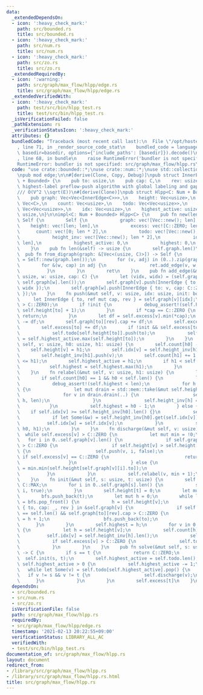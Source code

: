 ```yaml
---
data:
  _extendedDependsOn:
  - icon: ':heavy_check_mark:'
    path: src/bounded.rs
    title: src/bounded.rs
  - icon: ':heavy_check_mark:'
    path: src/num.rs
    title: src/num.rs
  - icon: ':heavy_check_mark:'
    path: src/zo.rs
    title: src/zo.rs
  _extendedRequiredBy:
  - icon: ':warning:'
    path: src/graph/max_flow/hlpp/edge.rs
    title: src/graph/max_flow/hlpp/edge.rs
  _extendedVerifiedWith:
  - icon: ':heavy_check_mark:'
    path: test/src/bin/hlpp_test.rs
    title: test/src/bin/hlpp_test.rs
  _isVerificationFailed: false
  _pathExtension: rs
  _verificationStatusIcon: ':heavy_check_mark:'
  attributes: {}
  bundledCode: "Traceback (most recent call last):\n  File \"/opt/hostedtoolcache/Python/3.9.1/x64/lib/python3.9/site-packages/onlinejudge_verify/documentation/build.py\"\
    , line 71, in _render_source_code_stat\n    bundled_code = language.bundle(stat.path,\
    \ basedir=basedir, options={'include_paths': [basedir]}).decode()\n  File \"/opt/hostedtoolcache/Python/3.9.1/x64/lib/python3.9/site-packages/onlinejudge_verify/languages/user_defined.py\"\
    , line 68, in bundle\n    raise RuntimeError('bundler is not specified: {}'.format(path.as_posix()))\n\
    RuntimeError: bundler is not specified: src/graph/max_flow/hlpp.rs\n"
  code: "use crate::bounded::*;\nuse crate::num::*;\nuse std::collections::VecDeque;\n\
    \npub mod edge;\n\n#[derive(Clone, Copy, Debug)]\npub struct InnerEdge<C: Num\
    \ + Bounded> {\n    pub to: usize,\n    pub cap: C,\n    rev: usize,\n}\n\n///\
    \ highest-label preflow-push algorithm with global labeling and gap relabeling\n\
    /// O(V^2 \\sqrt(E))\n#[derive(Clone)]\npub struct Hlpp<C: Num + Bounded> {\n\
    \    pub graph: Vec<Vec<InnerEdge<C>>>,\n    height: Vec<usize>,\n    excess:\
    \ Vec<C>,\n    count: Vec<usize>,\n    todo: Vec<Vec<usize>>,\n    height_inv:\
    \ Vec<Vec<usize>>,\n    idx: Vec<usize>,\n    highest_active: usize,\n    highest:\
    \ usize,\n}\n\nimpl<C: Num + Bounded> Hlpp<C> {\n    pub fn new(len: usize) ->\
    \ Self {\n        Self {\n            graph: vec![Vec::new(); len],\n        \
    \    height: vec![len; len],\n            excess: vec![C::ZERO; len],\n      \
    \      count: vec![0; len * 2],\n            todo: vec![Vec::new(); len * 2],\n\
    \            height_inv: vec![Vec::new(); len * 2],\n            idx: vec![!0;\
    \ len],\n            highest_active: 0,\n            highest: 0,\n        }\n\
    \    }\n    pub fn len(&self) -> usize {\n        self.graph.len()\n    }\n  \
    \  pub fn from_digraph(graph: &[Vec<(usize, C)>]) -> Self {\n        let mut ret\
    \ = Self::new(graph.len());\n        for (v, adj) in (0..).zip(graph) {\n    \
    \        for &(w, cap) in adj {\n                ret.add_edge(v, w, cap);\n  \
    \          }\n        }\n        ret\n    }\n    pub fn add_edge(&mut self, v:\
    \ usize, w: usize, cap: C) {\n        let (vidx, widx) = (self.graph[v].len(),\
    \ self.graph[w].len());\n        self.graph[v].push(InnerEdge { to: w, cap, rev:\
    \ widx });\n        self.graph[w].push(InnerEdge { to: v, cap: C::ZERO, rev: vidx\
    \ });\n    }\n    fn push(&mut self, v: usize, idx: usize, init: bool) {\n   \
    \     let InnerEdge { to, ref mut cap, rev } = self.graph[v][idx];\n        debug_assert!(self.excess[v]\
    \ > C::ZERO);\n        if !init {\n            debug_assert!(self.height[v] ==\
    \ self.height[to] + 1);\n        }\n        if *cap == C::ZERO {\n           \
    \ return;\n        }\n        let df = self.excess[v].min(*cap);\n        *cap\
    \ -= df;\n        self.graph[to][rev].cap += df;\n        self.excess[v] -= df;\n\
    \        self.excess[to] += df;\n        if !init && self.excess[to] == df {\n\
    \            self.todo[self.height[to]].push(to);\n            self.highest_active\
    \ = self.highest_active.max(self.height[to]);\n        }\n    }\n    fn change_height(&mut\
    \ self, v: usize, h0: usize, h1: usize) {\n        self.count[h0] -= 1;\n    \
    \    self.height[v] = h1;\n        self.idx[v] = self.height_inv[h1].len();\n\
    \        self.height_inv[h1].push(v);\n        self.count[h1] += 1;\n        debug_assert!(self.highest_active\
    \ <= h1);\n        self.highest_active = h1;\n        if h1 < self.len() {\n \
    \           self.highest = self.highest.max(h1);\n        }\n        self.todo[h1].push(v);\n\
    \    }\n    fn relabel(&mut self, v: usize, h1: usize) {\n        let h0 = self.height[v];\n\
    \        if self.count[h0] == 1 && h0 < self.len() {\n            let len = self.len();\n\
    \            debug_assert!(self.highest < len);\n            for h in h0..=self.highest\
    \ {\n                let mut drain = std::mem::take(&mut self.height_inv[h]);\n\
    \                for v in drain.drain(..) {\n                    self.change_height(v,\
    \ h, len);\n                }\n                self.height_inv[h] = drain;\n \
    \           }\n            self.highest = h0 - 1;\n        } else {\n        \
    \    if self.idx[v] >= self.height_inv[h0].len() {}\n            self.height_inv[h0].swap_remove(self.idx[v]);\n\
    \            if let Some(&w) = self.height_inv[h0].get(self.idx[v]) {\n      \
    \          self.idx[w] = self.idx[v];\n            }\n            self.change_height(v,\
    \ h0, h1);\n        }\n    }\n    fn discharge(&mut self, v: usize) {\n      \
    \  while self.excess[v] > C::ZERO {\n            let mut min = !0;\n         \
    \   for i in 0..self.graph[v].len() {\n                if self.graph[v][i].cap\
    \ > C::ZERO {\n                    if self.height[v] > self.height[self.graph[v][i].to]\
    \ {\n                        self.push(v, i, false);\n                       \
    \ if self.excess[v] == C::ZERO {\n                            return;\n      \
    \                  }\n                    } else {\n                        min\
    \ = min.min(self.height[self.graph[v][i].to]);\n                    }\n      \
    \          }\n            }\n            self.relabel(v, min + 1);\n        }\n\
    \    }\n    fn init(&mut self, s: usize, t: usize) {\n        self.excess[s] =\
    \ C::MAX;\n        for i in 0..self.graph[s].len() {\n            self.push(s,\
    \ i, true);\n        }\n        self.height[t] = 0;\n        let mut bfs = VecDeque::new();\n\
    \        bfs.push_back(t);\n        let mut h = 0;\n        while let Some(v)\
    \ = bfs.pop_front() {\n            h = self.height[v];\n            for &InnerEdge\
    \ { to, cap: _, rev } in &self.graph[v] {\n                if self.height[to]\
    \ == self.len() && self.graph[to][rev].cap > C::ZERO {\n                    self.height[to]\
    \ = h + 1;\n                    bfs.push_back(to);\n                }\n      \
    \      }\n        }\n        self.highest = h;\n        for v in 0..self.len()\
    \ {\n            let h = self.height[v];\n            self.count[h] += 1;\n  \
    \          self.idx[v] = self.height_inv[h].len();\n            self.height_inv[h].push(v);\n\
    \            if self.excess[v] > C::ZERO {\n                self.todo[h].push(v);\n\
    \            }\n        }\n    }\n    pub fn solve(&mut self, s: usize, t: usize)\
    \ -> C {\n        if s == t {\n            return C::ZERO;\n        }\n      \
    \  self.init(s, t);\n        self.highest_active = self.todo.len();\n        while\
    \ self.highest_active > 0 {\n            self.highest_active -= 1;\n         \
    \   while let Some(v) = self.todo[self.highest_active].pop() {\n             \
    \   if v != s && v != t {\n                    self.discharge(v);\n          \
    \      }\n            }\n        }\n        self.excess[t]\n    }\n}\n"
  dependsOn:
  - src/bounded.rs
  - src/num.rs
  - src/zo.rs
  isVerificationFile: false
  path: src/graph/max_flow/hlpp.rs
  requiredBy:
  - src/graph/max_flow/hlpp/edge.rs
  timestamp: '2021-02-13 20:22:55+09:00'
  verificationStatus: LIBRARY_ALL_AC
  verifiedWith:
  - test/src/bin/hlpp_test.rs
documentation_of: src/graph/max_flow/hlpp.rs
layout: document
redirect_from:
- /library/src/graph/max_flow/hlpp.rs
- /library/src/graph/max_flow/hlpp.rs.html
title: src/graph/max_flow/hlpp.rs
---
```

